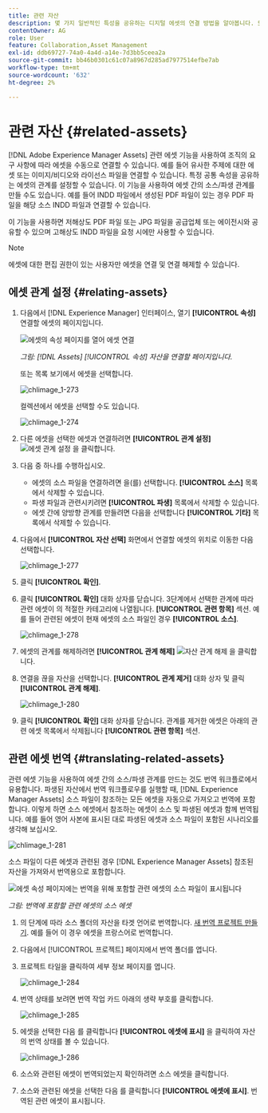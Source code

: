 ```yaml
---
title: 관련 자산
description: 몇 가지 일반적인 특성을 공유하는 디지털 에셋의 연결 방법을 알아봅니다. 또한 디지털 에셋 간의 소스 파생 관계를 만듭니다.
contentOwner: AG
role: User
feature: Collaboration,Asset Management
exl-id: ddb69727-74a0-4a4d-a14e-7d3bb5ceea2a
source-git-commit: bb46b0301c61c07a8967d285ad7977514efbe7ab
workflow-type: tm+mt
source-wordcount: '632'
ht-degree: 2%

---
```


# 관련 자산 {#related-assets}

[!DNL Adobe Experience Manager Assets] 관련 에셋 기능을 사용하여 조직의 요구 사항에 따라 에셋을 수동으로 연결할 수 있습니다. 예를 들어 유사한 주제에 대한 에셋 또는 이미지/비디오와 라이선스 파일을 연결할 수 있습니다. 특정 공통 속성을 공유하는 에셋의 관계를 설정할 수 있습니다. 이 기능을 사용하여 에셋 간의 소스/파생 관계를 만들 수도 있습니다. 예를 들어 INDD 파일에서 생성된 PDF 파일이 있는 경우 PDF 파일을 해당 소스 INDD 파일과 연결할 수 있습니다.

이 기능을 사용하면 저해상도 PDF 파일 또는 JPG 파일을 공급업체 또는 에이전시와 공유할 수 있으며 고해상도 INDD 파일을 요청 시에만 사용할 수 있습니다.

>[!NOTE]
>
>에셋에 대한 편집 권한이 있는 사용자만 에셋을 연결 및 연결 해제할 수 있습니다.

## 에셋 관계 설정 {#relating-assets}

1. 다음에서 [!DNL Experience Manager] 인터페이스, 열기 **[!UICONTROL 속성]** 연결할 에셋의 페이지입니다.

   ![에셋의 속성 페이지를 열어 에셋 연결](assets/asset-properties-relate-assets.png)

   *그림: [!DNL Assets] [!UICONTROL 속성] 자산을 연결할 페이지입니다.*

   또는 목록 보기에서 에셋을 선택합니다.

   ![chlimage_1-273](assets/chlimage_1-273.png)

   컬렉션에서 에셋을 선택할 수도 있습니다.

   ![chlimage_1-274](assets/chlimage_1-274.png)

1. 다른 에셋을 선택한 에셋과 연결하려면 **[!UICONTROL 관계 설정]** ![에셋 관계 설정](assets/do-not-localize/link-relate.png) 을 클릭합니다.
1. 다음 중 하나를 수행하십시오.

   * 에셋의 소스 파일을 연결하려면 을(를) 선택합니다. **[!UICONTROL 소스]** 목록에서 삭제할 수 있습니다.
   * 파생 파일과 관련시키려면 **[!UICONTROL 파생]** 목록에서 삭제할 수 있습니다.
   * 에셋 간에 양방향 관계를 만들려면 다음을 선택합니다 **[!UICONTROL 기타]** 목록에서 삭제할 수 있습니다.

1. 다음에서 **[!UICONTROL 자산 선택]** 화면에서 연결할 에셋의 위치로 이동한 다음 선택합니다.

   ![chlimage_1-277](assets/chlimage_1-277.png)

1. 클릭 **[!UICONTROL 확인]**.
1. 클릭 **[!UICONTROL 확인]** 대화 상자를 닫습니다. 3단계에서 선택한 관계에 따라 관련 에셋이 의 적절한 카테고리에 나열됩니다. **[!UICONTROL 관련 항목]** 섹션. 예를 들어 관련된 에셋이 현재 에셋의 소스 파일인 경우 **[!UICONTROL 소스]**.

   ![chlimage_1-278](assets/chlimage_1-278.png)

1. 에셋의 관계를 해제하려면 **[!UICONTROL 관계 해제]** ![자산 관계 해제](assets/do-not-localize/link-unrelate-icon.png) 을 클릭합니다.

1. 연결을 끊을 자산을 선택합니다. **[!UICONTROL 관계 제거]** 대화 상자 및 클릭 **[!UICONTROL 관계 해제]**.

   ![chlimage_1-280](assets/chlimage_1-280.png)

1. 클릭 **[!UICONTROL 확인]** 대화 상자를 닫습니다. 관계를 제거한 에셋은 아래의 관련 에셋 목록에서 삭제됩니다 **[!UICONTROL 관련 항목]** 섹션.

## 관련 에셋 번역 {#translating-related-assets}

관련 에셋 기능을 사용하여 에셋 간의 소스/파생 관계를 만드는 것도 번역 워크플로에서 유용합니다. 파생된 자산에서 번역 워크플로우를 실행할 때, [!DNL Experience Manager Assets] 소스 파일이 참조하는 모든 에셋을 자동으로 가져오고 번역에 포함합니다. 이렇게 하면 소스 에셋에서 참조하는 에셋이 소스 및 파생된 에셋과 함께 번역됩니다. 예를 들어 영어 사본에 표시된 대로 파생된 에셋과 소스 파일이 포함된 시나리오를 생각해 보십시오.

![chlimage_1-281](assets/chlimage_1-281.png)

소스 파일이 다른 에셋과 관련된 경우 [!DNL Experience Manager Assets] 참조된 자산을 가져와서 번역용으로 포함합니다.

![에셋 속성 페이지에는 번역을 위해 포함할 관련 에셋의 소스 파일이 표시됩니다](assets/asset-properties-source-asset.png)

*그림: 번역에 포함할 관련 에셋의 소스 에셋*

1. 의 단계에 따라 소스 폴더의 자산을 타겟 언어로 번역합니다. [새 번역 프로젝트 만들기](translation-projects.md#create-a-new-translation-project). 예를 들어 이 경우 에셋을 프랑스어로 번역합니다.

1. 다음에서 [!UICONTROL 프로젝트] 페이지에서 번역 폴더를 엽니다.

1. 프로젝트 타일을 클릭하여 세부 정보 페이지를 엽니다.

   ![chlimage_1-284](assets/chlimage_1-284.png)

1. 번역 상태를 보려면 번역 작업 카드 아래의 생략 부호를 클릭합니다.

   ![chlimage_1-285](assets/chlimage_1-285.png)

1. 에셋을 선택한 다음 를 클릭합니다 **[!UICONTROL 에셋에 표시]** 을 클릭하여 자산의 번역 상태를 볼 수 있습니다.

   ![chlimage_1-286](assets/chlimage_1-286.png)

1. 소스와 관련된 에셋이 번역되었는지 확인하려면 소스 에셋을 클릭합니다.

1. 소스와 관련된 에셋을 선택한 다음 를 클릭합니다 **[!UICONTROL 에셋에 표시]**. 번역된 관련 에셋이 표시됩니다.
